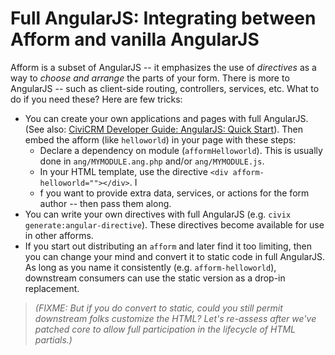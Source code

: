 # Full AngularJS: Integrating between Afform and vanilla AngularJS

Afform is a subset of AngularJS -- it emphasizes the use of *directives* as a way to *choose and arrange* the parts of
your form.  There is more to AngularJS -- such as client-side routing, controllers, services, etc.  What to do if you
need these?  Here are few tricks:

* You can create your own applications and pages with full AngularJS. (See also: [CiviCRM Developer Guide: AngularJS: Quick Start](https://docs.civicrm.org/dev/en/latest/framework/angular/quickstart/)).
  Then embed the afform (like `helloworld`) in your page with these steps:
    * Declare a dependency on module (`afformHelloworld`). This is usually done in `ang/MYMODULE.ang.php` and/or `ang/MYMODULE.js`.
    * In your HTML template, use the directive `<div afform-helloworld=""></div>`. I
    * f you want to provide extra data, services, or actions for the form author -- then pass them along.
* You can write your own directives with full AngularJS (e.g. `civix generate:angular-directive`). These directives become available for use in other afforms.
* If you start out distributing an `afform` and later find it too limiting, then you can change your mind and convert it to static code in full AngularJS.
  As long as you name it consistently (e.g. `afform-helloworld`), downstream consumers can use the static version as a drop-in replacement.

> *(FIXME: But if you do convert to static, could you still permit downstream folks customize the HTML?  Let's
> re-assess after we've patched core to allow full participation in the lifecycle of HTML partials.)*
